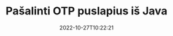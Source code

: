 ---
############################# Static ############################
layout: "auto-gen-merger"
date: 2022-10-27T10:22:21
draft: false
otherformats: pdf pps ppsx ppt pptx rtf tex vdx vsdm vsdx vssm vssx vstm vstx vsx vtx

############################# Head ############################
head_title: "Pašalinti OTP puslapius iš Java"
head_description: "Pašalinkite arba ištrinkite vieną puslapį arba puslapių rinkinį iš OTP failo Java, pakeisdami puslapių tvarką naudodami dokumentų sujungimo API."

############################# Header ############################
title: "Pašalinti OTP puslapius iš Java"
description: "Pašalinkite OTP puslapius su keliomis Java kodo eilutėmis."
bg_image: "https://cms.admin.containerize.com/templates/aspose/App_Themes/V3/images/bg/header1.png"
bg_overlay: false
button:
    enable: true
    icon: "fas fa-arrow-down"
    label: "Atsisiųskite nemokamą bandomąją versiją"
    link: "https://downloads.groupdocs.com/merger/java"

############################# SubMenu ############################
submenu:
    enable: true

    left:
        img_alt: "GroupDocs.Merger for Java"
        image: "https://cms.admin.containerize.com/templates/groupdocs/images/product-logos/90x90-noborder/groupdocs-merger-java.png"
        product: "GroupDocs.Merger"
        platform: "Java"

    middle:
        button:

            # button loop
            - link: "https://apireference.groupdocs.com/merger/java"
              text: "API nuoroda"

            # button loop
            - link: "https://github.com/groupdocs-merger"
              text: "Kodo pavyzdžiai"

            # button loop
            - link: "https://products.groupdocs.app/merger/family"
              text: "Tiesioginės demonstracinės versijos"

            # button loop
            - link: "https://purchase.groupdocs.com/pricing/merger/java"
              text: "Kainodara"

    right:
        link_download: "https://downloads.groupdocs.com/merger"
        link_learn: "https://docs.groupdocs.com/merger/java"
        link_buy: "https://purchase.groupdocs.com"

############################# About ############################
about:
    enable: true
    title: "Apie GroupDocs.Merger for Java API"
    content: |
        [GroupDocs.Merger for Java](/lt/merger/java/) siūlo paprastą sprendimą saugiai sujungti ir padalyti iš įvairių dokumentų formatų, įskaitant PDF, Microsoft Office (Word, Excel, PowerPoint). , OneNote), OpenDocument, HTML, vaizdus ir daugelį kitų Java programose. Pridėję vos kelias kodo eilutes, atlikite kelias dokumento operacijas, pvz., perkelkite, pašalinkite, pasukite, sukeiskite, išskleiskite arba pakeiskite dokumento puslapių orientaciją. Dokumentų sujungimo API taip pat palaiko dokumentų puslapių peržiūrą kaip vaizdą, kad būtų galima analizuoti dokumento struktūrą, formatavimą ir puslapio turinį.
        
        GroupDocs.Merger API yra tinkamas pasirinkimas įmonių sprendimams, kuriems reikia failų puslapio pašalinimo funkcijų. Šios API yra gerai palaikomos visose pagrindinėse operacinėse sistemose ir platformose, įskaitant J2SE 7.0 (1.7), J2SE 8.0 (1.8), Java 10.

############################# Steps ############################
steps:
    enable: true
    title_left: "Pašalinti OTP failo puslapius iš Java"
    content_left: |
        [GroupDocs.Merger for Java](/lt/merger/java/) leidžia Java kūrėjams lengvai ištrinti vieną ar kelis konkrečius puslapius iš OTP failą, atlikdami kelis paprastus veiksmus.
        
        * Inicijuokite **RemoveOptions** su puslapių numeriais, kuriuos norite pašalinti.
        * Sukurkite naują **Merger** egzempliorių ir nurodykite šaltinio dokumento kelią kaip konstruktoriaus parametrą.
        * Paskambinkite **removePages** ir perduokite objektą **RemoveOptions**.
        * Paskambinkite **Save** ir nurodykite failo kelią, kad išsaugotumėte gautą dokumentą.

    title_right: "Sistemos reikalavimai"
    content_right: |
        GroupDocs.Merger for Java API palaikomos visose pagrindinėse platformose ir operacinėse sistemose. Prieš vykdydami toliau pateiktą kodą, įsitikinkite, kad jūsų sistemoje yra įdiegtos šios būtinos sąlygos.

        * Operacinės sistemos: Microsoft Windows, Linux, MacOS
        * Kūrimo aplinkos: NetBeans, IntelliJ IDEA, Eclipse
        * Karkasai: J2SE 7.0 (1.7), J2SE 8.0 (1.8), Java 10
        * Atsisiųskite naujausią GroupDocs.Merger for Java versiją iš [Maven](https://repository.groupdocs.com/webapp/#/artifacts/browse/tree/General/repo/com/groupdocs/groupdocs-merger)
         
    code: |
     {{% merger/additional-styles %}}
     {{< merger/code-merger title="Kaip pašalinti OTP failo puslapius naudojant Java pavyzdinį kodą">}}

        ```java    
        // Pašalinkite OTP failo puslapius naudodami GroupDocs.Merger API
        // Inicijuoti RemoveOptions klasę pasirinktais puslapių numeriais
        RemoveOptions removeOptions = new RemoveOptions(new int[] { 3, 6 });

        // Momentinis susijungimas su įvesties OTP dokumentu
        Merger merger = new Merger("input.otp");

        // Iškvieskite removePages metodą ir perduokite jam objektą RemoveOptions
        merger.removePages(removeOptions);
    
        // Iškvieskite išsaugojimo metodą ir nurodykite norimą failo kelią, kad išsaugotumėte išvesties dokumentą
        merger.save("output.otp");
        ```
     {{< /merger/code-merger >}}

############################# Demos ############################
demos:
    enable: true
    title: "Tiesioginės demonstracinės versijos – pašalinkite OTP puslapius internete"
    content: |
       Pašalinkite OTP failo puslapius dabar apsilankę [GroupDocs.Merger Live Demos](https://products.groupdocs.app/splitter/remove-pages/otp) svetainėje.
       Tiesioginė demonstracinė versija turi šiuos privalumus.
        
############################# About Formats ############################
about_formats:
    enable: true

############################# More Formats ############################
more_formats:
    enable: true
    title: "Pašalinkite puslapius iš kitų dokumentų formatų"
    content: |
        Java dokumentuoja failų formatų ir vaizdų sujungimo ir padalijimo API. Pašalinkite kai kuriuos populiarius failų formatus, kaip nurodyta toliau.

############################# Back to top ###############################
back_to_top:
    enable: true
---